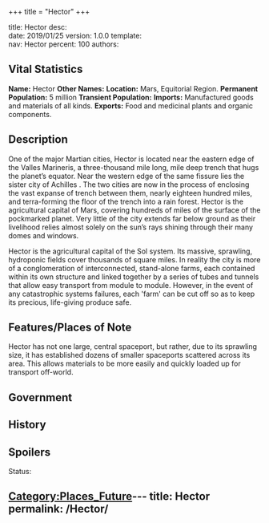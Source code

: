 +++
title = "Hector"
+++

title:		Hector
desc:		
date:		2019/01/25
version:	1.0.0
template:	
nav:		Hector
percent:	100
authors:	
## Vital Statistics

**Name:** Hector
**Other Names:**
**Location:** Mars, Equitorial Region.
**Permanent Population:** 5 million
**Transient Population:**
**Imports:** Manufactured goods and materials of all kinds.
**Exports:** Food and medicinal plants and organic components.

## Description

One of the major Martian cities, Hector is located near the eastern edge
of the Valles Marineris, a three-thousand mile long, mile deep trench
that hugs the planet’s equator. Near the western edge of the same
fissure lies the sister city of Achilles . The two cities are now in the
process of enclosing the vast expanse of trench between them, nearly
eighteen hundred miles, and terra-forming the floor of the trench into a
rain forest. Hector is the agricultural capital of Mars, covering
hundreds of miles of the surface of the pockmarked planet. Very little
of the city extends far below ground as their livelihood relies almost
solely on the sun’s rays shining through their many domes and windows.

Hector is the agricultural capital of the Sol system. Its massive,
sprawling, hydroponic fields cover thousands of square miles. In reality
the city is more of a conglomeration of interconnected, stand-alone
farms, each contained within its own structure and linked together by a
series of tubes and tunnels that allow easy transport from module to
module. However, in the event of any catastrophic systems failures, each
'farm' can be cut off so as to keep its precious, life-giving produce
safe.

## Features/Places of Note

Hector has not one large, central spaceport, but rather, due to its
sprawling size, it has established dozens of smaller spaceports
scattered across its area. This allows materials to be more easily and
quickly loaded up for transport off-world.

## Government

## History

## Spoilers

<spoiler text="Spoilers">Status: </spoiler>

[Category:Places_Future](Category:Places_Future "wikilink")---
title: Hector
permalink: /Hector/
---

